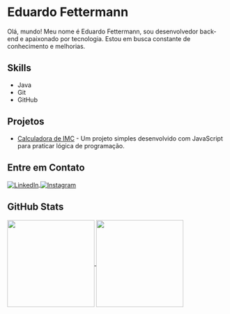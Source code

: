 # Eduardo Fettermann

Olá, mundo! Meu nome é Eduardo Fettermann, sou desenvolvedor back-end e apaixonado por tecnologia. Estou em busca constante de conhecimento e melhorias.

## Skills

- Java
- Git
- GitHub

## Projetos

- [Calculadora de IMC](https://github.com/eduardofettermann/calculadora-imc) - Um projeto simples desenvolvido com JavaScript para praticar lógica de programação.

## Entre em Contato

<div align="left">
  <a href="https://www.linkedin.com/in/eduardo-fettermann/" target="_blank" rel="noopener noreferrer">
    <img align="center" alt="LinkedIn" src="https://img.shields.io/badge/LinkedIn-0077B5?style=for-the-badge&logo=linkedin&logoColor=white" />
  </a>
  <a href="https://instagram.com/ddf.dev" target="_blank" rel="noopener noreferrer">
    <img align="center" alt="Instagram" src="https://img.shields.io/badge/Instagram-E4405F?style=for-the-badge&logo=instagram&logoColor=white" />
  </a>
</div>

## GitHub Stats

<a href="https://github.com/eduardofettermann">
  <img height=200 align="center" src="https://github-readme-stats-eight-theta.vercel.app/api?username=eduardofettermann&show_icons=true&theme=dark&include_all_commits=true&count_private=true&layout=compact"/>
</a>
<a href="https://github.com/anuraghazra/convoychat">
  <img height=200 align="center" src="https://github-readme-stats.vercel.app/api/top-langs?username=eduardofettermann&layout=compact&theme=dark&langs_count=8&card_width=320" />
</a>
